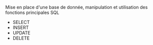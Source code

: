 Mise en place d'une base de donnée, manipulation et utilisation des fonctions principales SQL
 - SELECT
 - INSERT
 - UPDATE
 - DELETE

